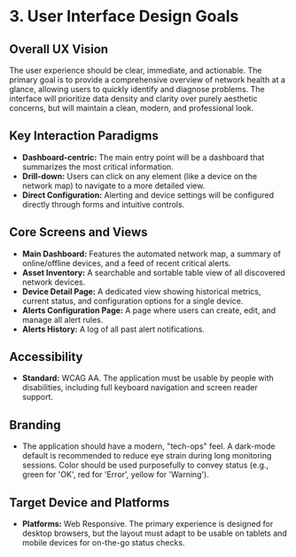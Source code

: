 # **3\. User Interface Design Goals**

## **Overall UX Vision**

The user experience should be clear, immediate, and actionable. The primary goal is to provide a comprehensive overview of network health at a glance, allowing users to quickly identify and diagnose problems. The interface will prioritize data density and clarity over purely aesthetic concerns, but will maintain a clean, modern, and professional look.

## **Key Interaction Paradigms**

* **Dashboard-centric:** The main entry point will be a dashboard that summarizes the most critical information.  
* **Drill-down:** Users can click on any element (like a device on the network map) to navigate to a more detailed view.  
* **Direct Configuration:** Alerting and device settings will be configured directly through forms and intuitive controls.

## **Core Screens and Views**

* **Main Dashboard:** Features the automated network map, a summary of online/offline devices, and a feed of recent critical alerts.  
* **Asset Inventory:** A searchable and sortable table view of all discovered network devices.  
* **Device Detail Page:** A dedicated view showing historical metrics, current status, and configuration options for a single device.  
* **Alerts Configuration Page:** A page where users can create, edit, and manage all alert rules.  
* **Alerts History:** A log of all past alert notifications.

## **Accessibility**

* **Standard:** WCAG AA. The application must be usable by people with disabilities, including full keyboard navigation and screen reader support.

## **Branding**

* The application should have a modern, "tech-ops" feel. A dark-mode default is recommended to reduce eye strain during long monitoring sessions. Color should be used purposefully to convey status (e.g., green for 'OK', red for 'Error', yellow for 'Warning').

## **Target Device and Platforms**

* **Platforms:** Web Responsive. The primary experience is designed for desktop browsers, but the layout must adapt to be usable on tablets and mobile devices for on-the-go status checks.
